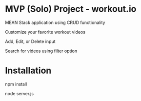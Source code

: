 
# MVP (Solo) Project - workout.io
MEAN Stack application using CRUD functionality

Customize your favorite workout videos

Add, Edit, or Delete input

Search for videos using filter option

# Installation
npm install

node server.js
